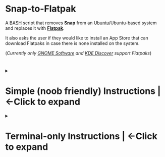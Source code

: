 # Snap-to-Flatpak

A [BASH](https://en.wikipedia.org/wiki/Bash_(Unix_shell)) script that removes [**Snap**](https://ubuntu.com/blog/whats-in-a-snap) from an [Ubuntu](https://ubuntu.com)/Ubuntu-based system and replaces it with [**Flatpak**](https://flatpak.org).

It also asks the user if they would like to install an App Store that can download Flatpaks in case there is none installed on the system.

(*Currently only [GNOME Software](https://wiki.gnome.org/Apps/Software) and [KDE Discover](https://apps.kde.org/discover/) support Flatpaks*)

#

<details><!--Clickable dropdown for simple instructions-->
 <summary>
  <h1>Simple (noob friendly) Instructions | <-Click to expand</h1><!--Use <h1> tag because Markdown does not work in summaries.-->
 </summary>

 1. Download the `snap-to-flatpak.sh` file from the Releases section.

 ![Instructional image 1](/images/1-downloading-script.png "How to donwload the script from the releases")

 2. Go to the folder in which you downloaded the script and mark it as an executable file.

 ![Instructional image 2](/images/2-marking-as-executable.png "How to mark it as executable in different Flavours")

 3. Open a terminal inside the folder in which you downloaded the script and run it with `./snap-to-flatpak.sh`

 ![Instructional image 3](/images/3-run-and-follow.png "How to open a terminal and run the script in different Flavours")

 4. Follow the instructions in the terminal.

</details>


<details>
 <summary>
  <h1>Terminal-only Instructions | <-Click to expand</h1>
 </summary>

 1. Clone the repo:

 ```
 git clone https://github.com/MasterGeekMX/snap-to-flatpak.git
 ```
 
 + NOTE: if you don't have git installed, do it by running `sudo apt install git`
  
 2. Move into the cloned repo folder:

 ```
 cd snap-to-flatpak
 ```

 3. Make the script executable

 ```
 chmod +x snap-to-flatpak.sh
 ```

 4. Run the script

 ```
 ./snap-to-flatpak.sh
 ```

 5. Follow the instructions in the terminal.

</details>
